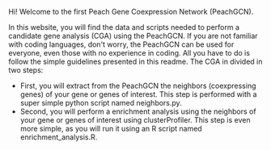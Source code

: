 Hi! Welcome to the first Peach Gene Coexpression Network (PeachGCN).

In this website, you will find the data and scripts needed to perform a candidate gene analysis (CGA) using the PeachGCN. If you are not familiar with coding languages, don't worry, the PeachGCN can be used for everyone, even those with no experience in coding. All you have to do is follow the simple guidelines presented in this readme. The CGA in divided in two steps:
  - First, you will extract from the PeachGCN the neighbors (coexpressing genes) of your gene or genes of interest. This step is performed with a super simple python script named neighbors.py.
  - Second, you will perform a enrichment analysis using the neighbors of your gene or genes of interest using clusterProfiler. This step is even more simple, as you will run it using an R script named enrichment_analysis.R.
 
 
